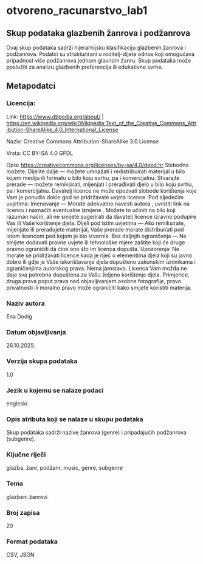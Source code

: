 # otvoreno_racunarstvo_lab1

## Skup podataka glazbenih žanrova i podžanrova

Ovaj skup podataka sadrži hijerarhijsku klasifikaciju glazbenih žanrova i podžanrova. Podatci su strukturirani u roditelj-dijete odnos koji omogućava pripadnost više podžanrova jednom glavnom žanru. Skup podataka može poslužiti za analizu glazbenih preferencija ili edukativne svrhe.

## Metapodatci
### Licencija:
Link: https://www.dbpedia.org/about/ | https://en.wikipedia.org/wiki/Wikipedia:Text_of_the_Creative_Commons_Attribution-ShareAlike_4.0_International_License

Naziv: Creative Commons Attribution-ShareAlike 3.0 License 

Vrsta: CC BY-SA 4.0 GFDL

Opis: https://creativecommons.org/licenses/by-sa/4.0/deed.hr
    Slobodno možete:
    Dijelite dalje — možete umnažati i redistribuirati materijal u bilo kojem mediju ili formatu u bilo koju svrhu, pa i komercijalnu.
    Stvarajte prerade — možete remiksirati, mijenjati i prerađivati djelo u bilo koju svrhu, pa i komercijalnu.
    Davatelj licence ne može opozvati slobode korištenja koje Vam je ponudio dokle god se pridržavate uvjeta licence.
    Pod sljedećim uvjetima:
    Imenovanje — Morate adekvatno navesti autora , uvrstiti link na licencu i naznačiti eventualne izmjene . Možete to učiniti na bilo koji razuman način, ali ne smijete sugerirati da davatelj licence izravno podupire Vas ili Vaše korištenje djela.
    Dijeli pod istim uvjetima — Ako remiksirate, mijenjate ili prerađujete materijal, Vaše prerade morate distribuirati pod istom licencom pod kojom je bio izvornik.
    Bez daljnjih ograničenja — Ne smijete dodavati pravne uvjete ili tehnološke mjere zaštite koji će druge pravno ograničiti da čine ono što im licenca dopušta.
    Upozorenja:
    Ne morate se pridržavati licence kada je riječ o elementima djela koji su javno dobro ili gdje je Vaše iskorištavanje djela dopušteno zakonskim iznimkama i ograničenjima autorskog prava.
    Nema jamstava. Licenca Vam možda ne daje sva potrebna dopuštena za Vašu željeno korištenje djela. Primjerice, druga prava poput prava nad objavljivanjem osobne fotografije, pravo privatnosti ili moralno pravo može ograničiti kako smijete koristiti materija.
### Naziv autora
Ena Dodig
### Datum objavljivanja
26.10.2025.
### Verzija skupa podataka
1.0
### Jezik u kojemu se nalaze podaci
engleski
### Opis atributa koji se nalaze u skupu podataka
Skup podataka sadrži nazive žanrova (genre) i pripadajućih podžanrova (subgenre).
### Ključne riječi
glazba, žanr, podžanr, music, genre, subgenre
### Tema
glazbeni žanrovi
### Broj zapisa
20
### Format podataka
CSV, JSON

